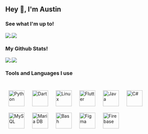 ## Hey 👋, I'm Austin


### See what I'm up to!
<a href="https://www.linkedin.com/in/austin-metke/">
  <img align="center" src="https://img.shields.io/badge/LinkedIn-0077B5?style=flat-square&logo=linkedin&logoColor=white&link=www.linkedin.com/in/austin-metke/" />
</a>
<a href="https://github.com/LethalBoar70923">
  <img align="center" src="https://img.shields.io/badge/-LethalBoar70923-grey?style=flat-square&logo=github&logoColor=white&link=github.com/LethalBoar70923/" />
</a>
  

### My Github Stats!


<a href="https://github.com/LethalBoar70923">
  <img align="center" src="https://github-readme-stats.vercel.app/api?username=LethalBoar70923&count_private=true&show_icons=true&theme=tokyonight" />
</a>
<a href="https://github.com/LethalBoar70923/">
  <img align="center" src="https://github-readme-stats.vercel.app/api?username=LethalBoar70923&count_private=true&show_icons=true&theme=tokyonight" />
</a>


### Tools and Languages I use


<br/>  

<div align="left">  
<img style="margin: 10px" src="https://profilinator.rishav.dev/skills-assets/python-original.svg" alt="Python" height="50" />   
<img style="margin: 10px" src="https://profilinator.rishav.dev/skills-assets/dartlang-icon.svg" alt="Dart" height="50" />  
<img style="margin: 10px" src="https://profilinator.rishav.dev/skills-assets/linux-original.svg" alt="Linux" height="50" />  
<img style="margin: 10px" src="https://profilinator.rishav.dev/skills-assets/flutterio-icon.svg" alt="Flutter" height="50" />  
<img style="margin: 10px" src="https://profilinator.rishav.dev/skills-assets/java-original-wordmark.svg" alt="Java" height="50" />  
<img style="margin: 10px" src="https://profilinator.rishav.dev/skills-assets/csharp-original.svg" alt="C#" height="50" />  
<img style="margin: 10px" src="https://profilinator.rishav.dev/skills-assets/mysql-original-wordmark.svg" alt="MySQL" height="50" />  
<img style="margin: 10px" src="https://profilinator.rishav.dev/skills-assets/mariadb.png" alt="Maria DB" height="50" />  
<img style="margin: 10px" src="https://profilinator.rishav.dev/skills-assets/gnu_bash-icon.svg" alt="Bash" height="50" />  
<img style="margin: 10px" src="https://profilinator.rishav.dev/skills-assets/figma-icon.svg" alt="Figma" height="50" />  
<img style="margin: 10px" src="https://profilinator.rishav.dev/skills-assets/firebase.png" alt="Firebase" height="50" />  
</div>  

<br/>  


<br />
